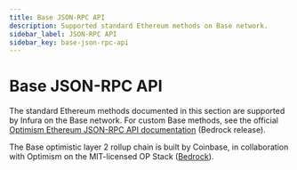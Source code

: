 ```yaml
---
title: Base JSON-RPC API
description: Supported standard Ethereum methods on Base network.
sidebar_label: JSON-RPC API
sidebar_key: base-json-rpc-api
---
```


# Base JSON-RPC API

The standard Ethereum methods documented in this section are supported by Infura on the Base network. For custom Base methods, see the official [Optimism Ethereum JSON-RPC API documentation](https://docs.optimism.io/builders/node-operators/json-rpc) (Bedrock release).

The Base optimistic layer 2 rollup chain is built by Coinbase, in collaboration with Optimism on the MIT-licensed OP Stack ([Bedrock](https://docs.optimism.io/stack/getting-started#the-op-stack-today)).
